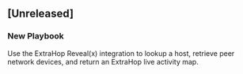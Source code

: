 ## [Unreleased]
### New Playbook
Use the ExtraHop Reveal(x) integration to lookup a host, retrieve peer network devices, and return an ExtraHop live activity map.